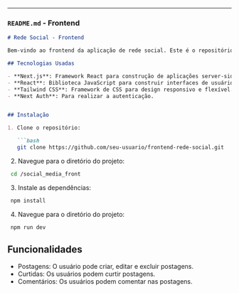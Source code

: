 
---

### `README.md` - Frontend

```markdown
# Rede Social - Frontend

Bem-vindo ao frontend da aplicação de rede social. Este é o repositório que contém a interface do usuário, onde os usuários podem fazer postagens, curtir e comentar em posts.

## Tecnologias Usadas

- **Next.js**: Framework React para construção de aplicações server-side e statically rendered.
- **React**: Biblioteca JavaScript para construir interfaces de usuário.
- **Tailwind CSS**: Framework de CSS para design responsivo e flexível.
- **Next Auth**: Para realizar a autenticação.


## Instalação

1. Clone o repositório:

   ```bash
   git clone https://github.com/seu-usuario/frontend-rede-social.git

   ```

2. Navegue para o diretório do projeto:
  ```bash
   cd /social_media_front
  ```
3. Instale as dependências:
  ```bash
   npm install

  ```
4. Navegue para o diretório do projeto:
  ```bash
   npm run dev

  ```

## Funcionalidades
  
- Postagens: O usuário pode criar, editar e excluir postagens.
- Curtidas: Os usuários podem curtir postagens.
- Comentários: Os usuários podem comentar nas postagens.



